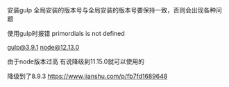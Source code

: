 安装gulp
全局安装的版本号与全局安装的版本号要保持一致，否则会出现各种问题

使用gulp时报错
primordials is not defined

gulp@3.9.1
node@12.13.0

由于node版本过高
有说降级到11.15.0就可以使用的

降级到了8.9.3
https://www.jianshu.com/p/fb7fd1689648
